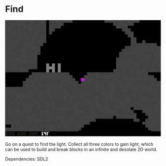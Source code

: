 # Find

<img src="./find.png">

Go on a quest to find the light. Collect all three colors to gain light, which can be used to build and break blocks in an infinite and desolate 2D world.

Dependencies: SDL2
